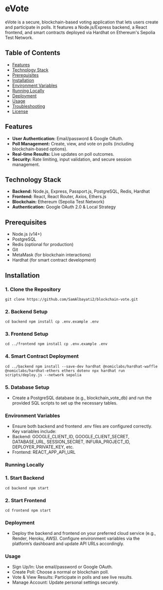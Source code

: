 # eVote

eVote is a secure, blockchain-based voting application that lets users create and participate in polls. It features a Node.js/Express backend, a React frontend, and smart contracts deployed via Hardhat on Ethereum's Sepolia Test Network.

## Table of Contents
- [Features](#features)
- [Technology Stack](#technology-stack)
- [Prerequisites](#prerequisites)
- [Installation](#installation)
- [Environment Variables](#environment-variables)
- [Running Locally](#running-locally)
- [Deployment](#deployment)
- [Usage](#usage)
- [Troubleshooting](#troubleshooting)
- [License](#license)

## Features
- **User Authentication:** Email/password & Google OAuth.
- **Poll Management:** Create, view, and vote on polls (including blockchain-based options).
- **Real-time Results:** Live updates on poll outcomes.
- **Security:** Rate limiting, input validation, and secure session management.

## Technology Stack
- **Backend:** Node.js, Express, Passport.js, PostgreSQL, Redis, Hardhat
- **Frontend:** React, React Router, Axios, Ethers.js
- **Blockchain:** Ethereum (Sepolia Test Network)
- **Authentication:** Google OAuth 2.0 & Local Strategy

## Prerequisites
- Node.js (v14+)
- PostgreSQL
- Redis (optional for production)
- Git
- MetaMask (for blockchain interactions)
- Hardhat (for smart contract development)

## Installation

### 1. Clone the Repository
`
git clone https://github.com/SamAlbayati2/blockchain-vote.git
`
### 2. Backend Setup
`
cd backend
npm install
cp .env.example .env
`

### 3. Frontend Setup
`
cd ../frontend
npm install
cp .env.example .env
`

### 4. Smart Contract Deployment
`
cd ../backend
npm install --save-dev hardhat @nomiclabs/hardhat-waffle @nomiclabs/hardhat-ethers ethers dotenv
npx hardhat run scripts/deploy.js --network sepolia
`

### 5. Database Setup
- Create a PostgreSQL database (e.g., blockchain_vote_db) and run the provided SQL scripts to set up the necessary tables.

### Environment Variables
- Ensure both backend and frontend .env files are configured correctly. Key variables include:
- Backend: GOOGLE_CLIENT_ID, GOOGLE_CLIENT_SECRET, DATABASE_URL, SESSION_SECRET, INFURA_PROJECT_ID, DEPLOYER_PRIVATE_KEY, etc.
- Frontend: REACT_APP_API_URL

### Running Locally
### 1. Start Backend
`
cd backend
npm start
`

### 2. Start Frontend
`
cd frontend
npm start
`

### Deployment
- Deploy the backend and frontend on your preferred cloud service (e.g., Render, Heroku, AWS). Configure environment variables via the platform’s dashboard and update API URLs accordingly.

### Usage
- Sign Up/In: Use email/password or Google OAuth.
- Create Poll: Choose a normal or blockchain poll.
- Vote & View Results: Participate in polls and see live results.
- Manage Account: Update personal settings securely.
